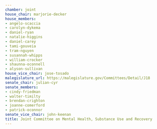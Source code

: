 ```yaml
---
chamber: joint
house_chair: marjorie-decker
house_members:
- angelo-scaccia
- carolyn-dykema
- daniel-ryan
- natalie-higgins
- daniel-carey
- tami-gouveia
- tram-nguyen
- susannah-whipps
- william-crocker
- shaunna-oconnell
- alyson-sullivan
house_vice_chair: jose-tosado
malegislature_url: https://malegislature.gov/Committees/Detail/J18
senate_chair: julian-cyr
senate_members:
- cindy-friedman
- walter-timilty
- brendan-crighton
- joanne-comerford
- patrick-oconnor
senate_vice_chair: john-keenan
title: Joint Committee on Mental Health, Substance Use and Recovery
---
```

